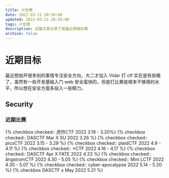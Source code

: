 ```yaml
---
title: 计划表
date: 2022-03-21 20:59:00
updated: 2022-03-21 20:59:00
tags: 计划表
description: 这篇文章记录了我最近想做的事
archive: false
---
```


# 近期目标

最近想抛开很多别的事情专注安全方向，大二才加入 Vidar 打 ctf 实在是有些晚了，虽然有一些开发基础入门 web 安全蛮快的，但是打比赛是根本不够用的水平，所以想在安全方面多投入一些精力。

## Security

### 近期比赛

{% checkbox checked:: 虎符CTF 2022 3.19 - 3.20%}
{% checkbox checked:: DASCTF Mar X SU 2022 3.26 %}
{% checkbox checked:: picoCTF 2022 3.15 - 3.29 %}
{% checkbox checked:: plaidCTF 2022 4.9 - 4.11 %}
{% checkbox checked:: *CTF 2022 4.16 - 4.17 %}
{% checkbox checked:: DASCTF Apr X FATE 2022 4.23 %}
{% checkbox checked:: ångstromCTF 2022 4.30 - 5.05 %}
{% checkbox checked:: Mini LCTF 2022 4.30 - 5.07 %}
{% checkbox checked:: cyber-apocalypse 2022 5.14 - 5.20 %}
{% checkbox DASCTF x May 2022 5.21 %}
